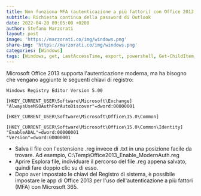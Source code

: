 ```yaml
---
title: Non funziona MFA (autenticazione a più fattori) con Office 2013
subtitle: Richiesta continua della password di Outlook
date: 2022-04-20 09:05:00 +0200
author: Stefano Marzorati
layout: post
image: 'https://marzorati.co/img/windows.png'
share-img: 'https://marzorati.co/img/windows.png'
categories: [Windows]
tags: [Windows, get, LastAccessTime, export, powershell, Get-ChildItem, Recurse]
---
```

Microsoft Office 2013 supporta l'autenticazione moderna, ma ha bisogno che vengano aggiunte le seguenti chiavi di registro:   

~~~regedit
Windows Registry Editor Version 5.00

[HKEY_CURRENT_USER\Software\Microsoft\Exchange]
"AlwaysUseMSOAuthForAutoDiscover"=dword:00000001

[HKEY_CURRENT_USER\Software\Microsoft\Office\15.0\Common]

[HKEY_CURRENT_USER\Software\Microsoft\Office\15.0\Common\Identity]
"EnableADAL"=dword:00000001
"Version"=dword:00000001
~~~

- Salva il file con l'estensione .reg invece di .txt in una posizione facile da trovare. Ad esempio, C:\Temp\Office2013_Enable_ModernAuth.reg
- Aprire Esplora file, individuare il percorso del file .reg appena salvato, quindi fare doppio clic su di esso.
- Dopo aver impostato le chiavi del Registro di sistema, è possibile impostare le app di Office 2013 per l'uso dell'autenticazione a più fattori (MFA) con Microsoft 365.